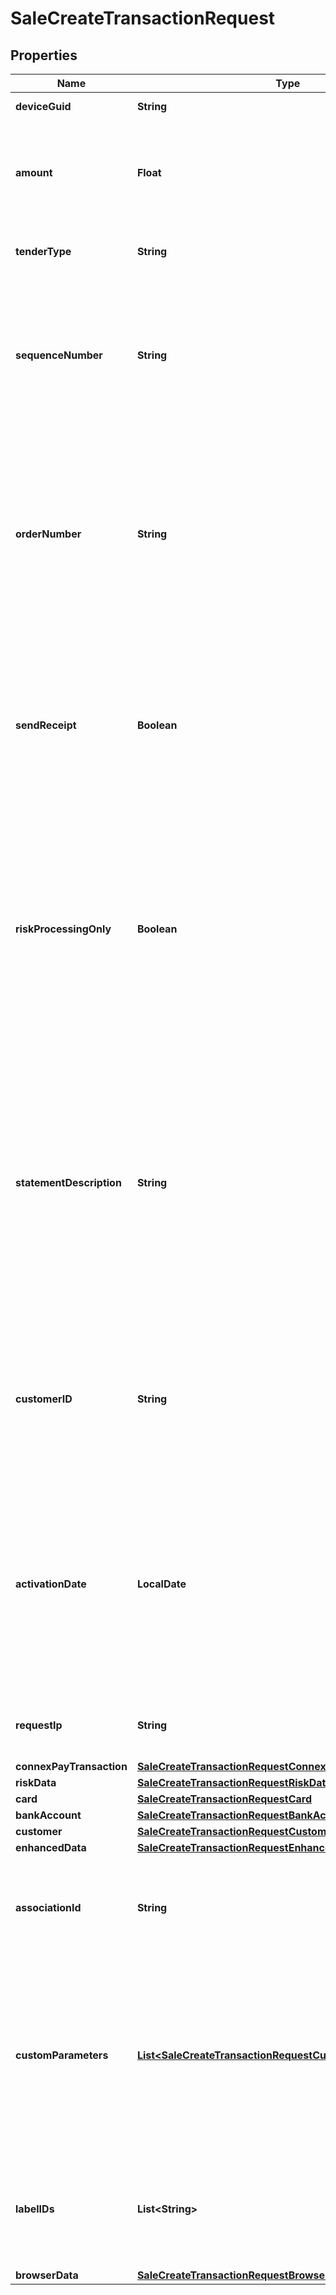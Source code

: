 

# SaleCreateTransactionRequest


## Properties

| Name | Type | Description | Notes |
|------------ | ------------- | ------------- | -------------|
|**deviceGuid** | **String** | Device&#39;s Guid provided by ConnexPay |  |
|**amount** | **Float** | Amount of the transaction that will be processed. Note: this value is submitted multiple times (in different formats) within the integration to support different purposes i.e. risk analysis, merchant processing, etc.  The minimum amount is: $0.50. |  |
|**tenderType** | **String** | Allowed values:  \&quot;credit\&quot; (default if TenderType not provided) and \&quot;ach\&quot; |  [optional] |
|**sequenceNumber** | **String** | Transaction sequence number within client environment. Provide a unique SequenceNumber for each new request. If a sale request with the same parameter data and the same sequence number is sent within 30 minutes it will be considered a duplicate request and the sale will not process. Note: value is not searchable or reportable in Bridge.  Alphanumeric. |  [optional] |
|**orderNumber** | **String** | This is the most common number you&#39;ll see throughout the ConnexPay Portal.  Transaction ID within client environment associated with the order. The value is searchable and reportable in the ConnexPay portal. This value may be sent in multiple instances of the integration for multiple purposes. Customers in the travel space often send the Record Locator/PNR in this field.  The maximum length is 50 alpha-numeric characters and allows dashes ( - ). |  [optional] |
|**sendReceipt** | **Boolean** | Value determines whether or not a customer shall be emailed a receipt from the ConnexPay platform if the email address is provided in the API customer block. The default value is TRUE. Set to FALSE so that an email receipt is not sent to the customer. Set to TRUE or leave empty if you want e-mail to be sent. If TRUE, customer&#39;s email must be included in the \&quot;Card.Customer.email\&quot; parameter. |  [optional] |
|**riskProcessingOnly** | **Boolean** | Indicator that determines if client would like to evaluate the transactions as risk only rather than process as merchant of record and create a virtual card. The allowed values:  1. Set to TRUE will only run risk validations. If TenderType is not set to Credit, setting TRUE will throw a validation error.  2. Set to FALSE will run risk validations and an authorization on the card. For this option a Processing Merchant account is required, contact ConnexPay support if any questions.  3. Set to NULL and your Merchant Level settings would apply. |  [optional] |
|**statementDescription** | **String** | US Clients only: The statement description allows a client to customize the Merchant name that appears on the cardholder statement such that the cardholder recognizes the transaction on their statement. For US Merchants: ConnexPay recommends sending a recognizable DBA along with the PNR i.e. ABC Travel ABC123.  The maximum length is 25 alpha-numeric characters.  For EU Merchants: The maximum length of the description is 13 alphanumeric characters and the DBA Name and City will automatically be coded to appear as part of the statement description. Note: functionality not applicable for American Express program. |  [optional] |
|**customerID** | **String** | Transaction ID within client environment associated with the customer. This value acts as a secondary identifier in conjunction with OrderNumber. The value is searchable and reportable in the ConnexPay portal. This value may be sent in multiple times within the integration for multiple purposes.  The maximum length is 100 characters and is alpha-numeric. |  [optional] |
|**activationDate** | **LocalDate** | Set a future date on which to run this sale, at least one day from creation date and within 600 days. If this parameter is supplied a record for this sale is created, supplied consumer card information is internally tokenized, but fraud check and authorization do not occur until ConnexPay processes it on the supplied ActivationDate. Alternatively, a client can force activation via the Activate API (see below). If this date is not supplied a sale is authorized and the consumer&#39;s credit card is charged immediately. |  [optional] |
|**requestIp** | **String** | Mandatory if TenderType is ACH. Customer&#39;s IP Address is a required parameter for all ACH Sales transactions to adhere to NACHA regulations. |  [optional] |
|**connexPayTransaction** | [**SaleCreateTransactionRequestConnexPayTransaction**](SaleCreateTransactionRequestConnexPayTransaction.md) |  |  |
|**riskData** | [**SaleCreateTransactionRequestRiskData**](SaleCreateTransactionRequestRiskData.md) |  |  |
|**card** | [**SaleCreateTransactionRequestCard**](SaleCreateTransactionRequestCard.md) |  |  [optional] |
|**bankAccount** | [**SaleCreateTransactionRequestBankAccount**](SaleCreateTransactionRequestBankAccount.md) |  |  [optional] |
|**customer** | [**SaleCreateTransactionRequestCustomer**](SaleCreateTransactionRequestCustomer.md) |  |  [optional] |
|**enhancedData** | [**SaleCreateTransactionRequestEnhancedData**](SaleCreateTransactionRequestEnhancedData.md) |  |  [optional] |
|**associationId** | **String** | Utilize the Association ID field to tie a virtual card to a sale or sales. For example, if you have several sales and one virtual card payment to a supplier, you can add association ID to the sales and the virtual card for downstream reporting. |  [optional] |
|**customParameters** | [**List&lt;SaleCreateTransactionRequestCustomParametersInner&gt;**](SaleCreateTransactionRequestCustomParametersInner.md) | You can add custom parameters to your sale request in the event that you need to associate additional information with the pay-in. For example, if you want to add an invoice number you would include the custom parameters object with the name parameter &#x3D; \&quot;invoice\&quot; and the value parameter as the invoice number. This requires customized reporting so you&#39;ll need to work with your implementations specialist to determine what&#39;s required. |  [optional] |
|**labelIDs** | **List&lt;String&gt;** | Utilize Label IDs to associate a sale to a specific label(s) within ConnexPay Bridge UI for your organization. If a sale is tied to an incorrect Label, it will not filter or display correctly in Bridge&#39;s Search Grid. Please contact your Customer Care Consultant for a list of valid Label IDs before use. |  [optional] |
|**browserData** | [**SaleCreateTransactionRequestBrowserData**](SaleCreateTransactionRequestBrowserData.md) |  |  [optional] |



